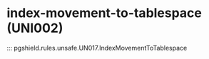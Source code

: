 # index-movement-to-tablespace (UNI002)

::: pgshield.rules.unsafe.UN017.IndexMovementToTablespace

